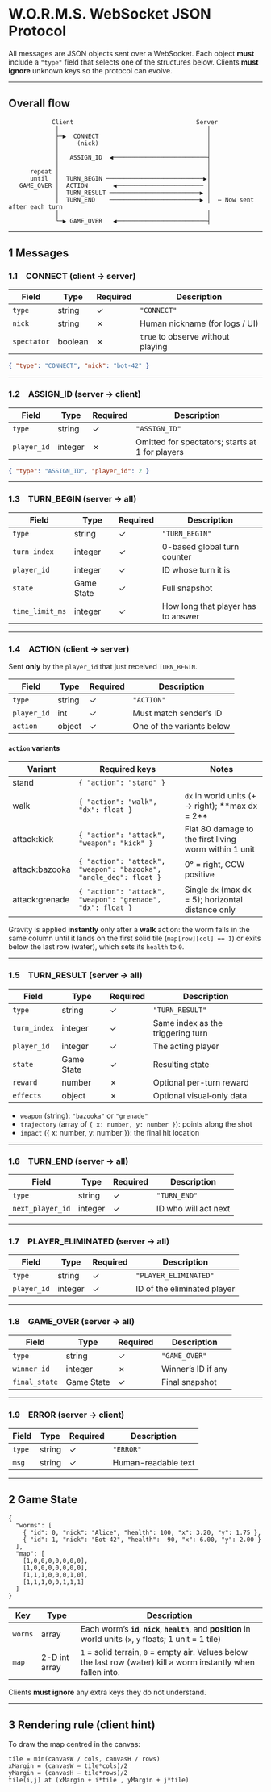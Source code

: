 # W.O.R.M.S. WebSocket JSON Protocol

All messages are JSON objects sent over a WebSocket.
Each object **must** include a `"type"` field that selects one of the structures below.
Clients **must ignore** unknown keys so the protocol can evolve.

---

## Overall flow

```text
            Client                                  Server
             │                                         │
             ├─▶  CONNECT                              │
             │     (nick)                              │
             │                                         │
             │   ASSIGN_ID  ◀──────────────────────────┤
             │                                         │
      repeat │                                         │
      until  │  TURN_BEGIN ───────────────────────────▶│
   GAME_OVER │  ACTION       ◀──────────────────────── │
             │  TURN_RESULT ─────────────────────────▶ │
             │  TURN_END    ─────────────────────────▶ │  ← Now sent after each turn
             │                                         │
             └─▶ GAME_OVER   ◀─────────────────────────┤
````

---

## 1  Messages

### 1.1 CONNECT  (client → server)

| Field       | Type    | Required | Description                       |
| ----------- | ------- | -------- | --------------------------------- |
| `type`      | string  | ✓        | `"CONNECT"`                       |
| `nick`      | string  | ✗        | Human nickname (for logs / UI)    |
| `spectator` | boolean | ✗        | `true` to observe without playing |

```json
{ "type": "CONNECT", "nick": "bot-42" }
```

---

### 1.2 ASSIGN\_ID  (server → client)

| Field       | Type    | Required | Description                                     |
| ----------- | ------- | -------- | ----------------------------------------------- |
| `type`      | string  | ✓        | `"ASSIGN_ID"`                                   |
| `player_id` | integer | ✗        | Omitted for spectators; starts at 1 for players |

```json
{ "type": "ASSIGN_ID", "player_id": 2 }
```

---

### 1.3 TURN\_BEGIN  (server → all)

| Field           | Type       | Required | Description                        |
| --------------- | ---------- | -------- | ---------------------------------- |
| `type`          | string     | ✓        | `"TURN_BEGIN"`                     |
| `turn_index`    | integer    | ✓        | 0-based global turn counter        |
| `player_id`     | integer    | ✓        | ID whose turn it is                |
| `state`         | Game State | ✓        | Full snapshot                      |
| `time_limit_ms` | integer    | ✓        | How long that player has to answer |

---

### 1.4 ACTION  (client → server)

Sent **only** by the `player_id` that just received `TURN_BEGIN`.

| Field       | Type   | Required | Description               |
| ----------- | ------ | -------- | ------------------------- |
| `type`      | string | ✓        | `"ACTION"`                |
| `player_id` | int    | ✓        | Must match sender’s ID    |
| `action`    | object | ✓        | One of the variants below |

#### `action` variants

| Variant         | Required keys                                                     | Notes                                                 |
| --------------- | ----------------------------------------------------------------- | ------------------------------------------------------|
| stand           | `{ "action": "stand" }`                                           |                                                       |
| walk            | `{ "action": "walk", "dx": float }`                               | `dx` in world units (+ → right); \*\*max dx = 2\*\*   |
| attack\:kick    | `{ "action": "attack", "weapon": "kick" }`                        | Flat 80 damage to the first living worm within 1 unit |
| attack\:bazooka | `{ "action": "attack", "weapon": "bazooka", "angle_deg": float }` | 0° = right, CCW positive                              |
| attack\:grenade | `{ "action": "attack", "weapon": "grenade", "dx": float }`        | Single `dx` (max dx = 5); horizontal distance only    |

Gravity is applied **instantly** only after a **walk** action: the worm falls in the same column until it lands on the first solid tile (`map[row][col] == 1`) or exits below the last row (water), which sets its `health` to `0`.

---

### 1.5 TURN\_RESULT  (server → all)

| Field        | Type       | Required | Description                       |
| ------------ | ---------- | -------- | --------------------------------- |
| `type`       | string     | ✓        | `"TURN_RESULT"`                   |
| `turn_index` | integer    | ✓        | Same index as the triggering turn |
| `player_id`  | integer    | ✓        | The acting player                 |
| `state`      | Game State | ✓        | Resulting state                   |
| `reward`     | number     | ✗        | Optional per-turn reward          |
| `effects`    | object     | ✗        | Optional visual‐only data         |

* `weapon` (string): `"bazooka"` or `"grenade"`
* `trajectory` (array of `{ x: number, y: number }`): points along the shot
* `impact` ({ x: number, y: number }): the final hit location

---

### 1.6 TURN\_END  (server → all)

| Field            | Type    | Required | Description          |
| ---------------- | ------- | -------- | -------------------- |
| `type`           | string  | ✓        | `"TURN_END"`         |
| `next_player_id` | integer | ✓        | ID who will act next |

---

### 1.7 PLAYER\_ELIMINATED  (server → all)

| Field       | Type    | Required | Description                 |
| ----------- | ------- | -------- | --------------------------- |
| `type`      | string  | ✓        | `"PLAYER_ELIMINATED"`       |
| `player_id` | integer | ✓        | ID of the eliminated player |

---

### 1.8 GAME\_OVER  (server → all)

| Field         | Type       | Required | Description        |
| ------------- | ---------- | -------- | ------------------ |
| `type`        | string     | ✓        | `"GAME_OVER"`      |
| `winner_id`   | integer    | ✗        | Winner’s ID if any |
| `final_state` | Game State | ✓        | Final snapshot     |

---

### 1.9 ERROR  (server → client)

| Field  | Type   | Required | Description         |
| ------ | ------ | -------- | ------------------- |
| `type` | string | ✓        | `"ERROR"`           |
| `msg`  | string | ✓        | Human-readable text |

---

## 2  Game State

```jsonc
{
  "worms": [
    { "id": 0, "nick": "Alice", "health": 100, "x": 3.20, "y": 1.75 },
    { "id": 1, "nick": "Bot-42", "health":  90, "x": 6.00, "y": 2.00 }
  ],
  "map": [
    [1,0,0,0,0,0,0,0],
    [1,0,0,0,0,0,0,0],
    [1,1,1,0,0,0,1,0],
    [1,1,1,0,0,1,1,1]
  ]
}
```

| Key     | Type          | Description                                                                                                        |
| ------- | ------------- | ------------------------------------------------------------------------------------------------------------------ |
| `worms` | array         | Each worm’s **`id`**, **`nick`**, **`health`**, and **position** in world units (`x`, `y` floats; 1 unit = 1 tile) |
| `map`   | 2-D int array | `1` = solid terrain, `0` = empty air. Values below the last row (water) kill a worm instantly when fallen into.    |

Clients **must ignore** any extra keys they do not understand.

---

## 3  Rendering rule (client hint)

To draw the map centred in the canvas:

```
tile = min(canvasW / cols, canvasH / rows)
xMargin = (canvasW − tile*cols)/2
yMargin = (canvasH − tile*rows)/2
tile(i,j) at (xMargin + i*tile , yMargin + j*tile)
```
